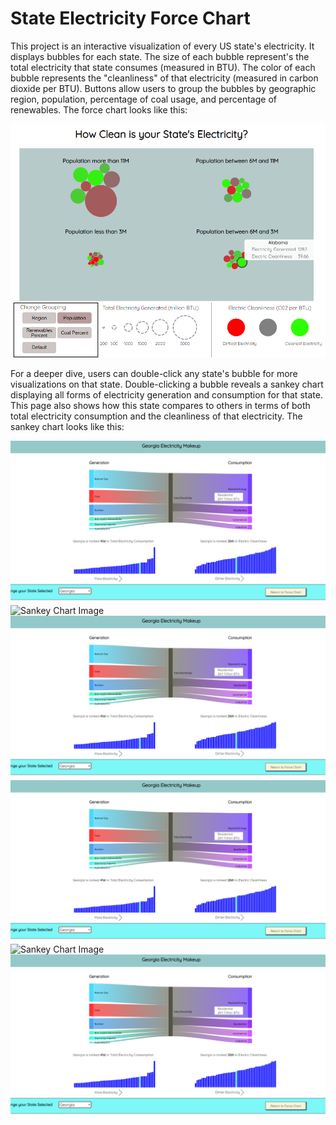 # State Electricity Force Chart

This project is an interactive visualization of every US state's electricity. It displays bubbles for each state. The size of each bubble represent's the total electricity that state consumes (measured in BTU). The color of each bubble represents the "cleanliness" of that electricity (measured in carbon dioxide per BTU). Buttons allow users to group the bubbles by geographic region, population, percentage of coal usage, and percentage of renewables. The force chart looks like this:

![Force Chart Image](forcePic.png?raw=true "Title")

For a deeper dive, users can double-click any state's bubble for more visualizations on that state. Double-clicking a bubble reveals a sankey chart displaying all forms of electricity generation and consumption for that state. This page also shows how this state compares to others in terms of both total electricity consumption and the cleanliness of that electricity. The sankey chart looks like this:

![Sankey Chart Image](sankeyPic.png?raw=true "Title")
![Sankey Chart Image](../sankeyPic.png?raw=true "Title")
![Sankey Chart Image](./sankeyPic.png?raw=true "Title")
![Sankey Chart Image](sankeyPic.png "Title")
![Sankey Chart Image](../sankeyPic.png "Title")
![Sankey Chart Image](./sankeyPic.PNG "Title")
